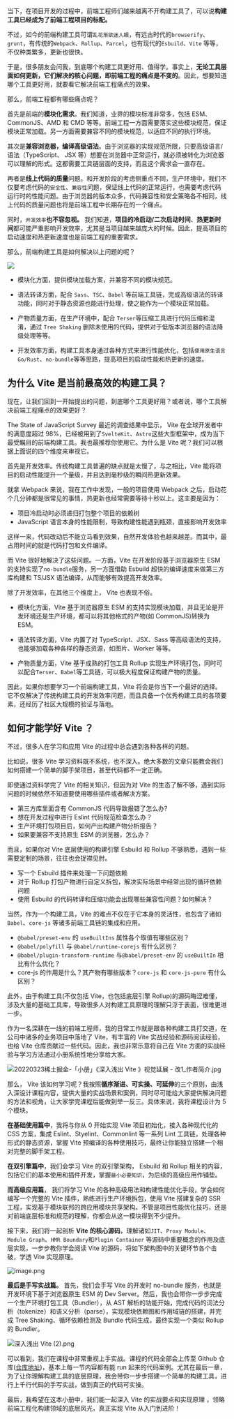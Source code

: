 ﻿当下，在项目开发的过程中，前端工程师们越来越离不开构建工具了，可以说**构建工具已经成为了前端工程项目的标配。**

不过，如今的前端构建工具可谓`乱花渐欲迷人眼`，有远古时代的`browserify`、`grunt`，有传统的`Webpack`、`Rollup`、`Parcel`，也有现代的`Esbuild`、`Vite` 等等，不仅种类繁多，更新也很快。

于是，很多朋友会问我，到底哪个构建工具更好用、值得学。事实上，**无论工具层面如何更新，它们解决的核心问题，即前端工程的痛点是不变的**。因此，想要知道哪个工具更好用，就要看它解决前端工程痛点的效果。

那么，前端工程都有哪些痛点呢？

首先是前端的**模块化需求**。我们知道，业界的模块标准非常多，包括 ESM、CommonJS、AMD 和 CMD 等等。前端工程一方面需要落实这些模块规范，保证模块正常加载。另一方面需要兼容不同的模块规范，以适应不同的执行环境。

其次是**兼容浏览器，编译高级语法**。由于浏览器的实现规范所限，只要高级语言/语法（TypeScript、 JSX 等）想要在浏览器中正常运行，就必须被转化为浏览器可以理解的形式。这都需要工具链层面的支持，而且这个需求会一直存在。

再者是**线上代码的质量**问题。和开发阶段的考虑侧重点不同，生产环境中，我们不仅要考虑代码的`安全性`、`兼容性`问题，保证线上代码的正常运行，也需要考虑代码运行时的性能问题。由于浏览器的版本众多，代码兼容性和安全策略各不相同，线上代码的质量问题也将是前端工程中长期存在的一个痛点。

同时，`开发效率`**也不容忽视。** 我们知道，**项目的冷启动/二次启动时间**、**热更新时间**都可能严重影响开发效率，尤其是当项目越来越庞大的时候。因此，提高项目的启动速度和热更新速度也是前端工程的重要需求。

那么，前端构建工具是如何解决以上问题的呢？

![](https://p3-juejin.byteimg.com/tos-cn-i-k3u1fbpfcp/f54b17dcae4c49adb558b760048c3603~tplv-k3u1fbpfcp-zoom-1.image)

-   模块化方面，提供模块加载方案，并兼容不同的模块规范。



-   语法转译方面，配合 `Sass`、`TSC`、`Babel` 等前端工具链，完成高级语法的转译功能，同时对于静态资源也能进行处理，使之能作为一个模块正常加载。



-   产物质量方面，在生产环境中，配合 `Terser`等压缩工具进行代码压缩和混淆，通过 `Tree Shaking` 删除未使用的代码，提供对于低版本浏览器的语法降级处理等等。



-   开发效率方面，构建工具本身通过各种方式来进行性能优化，包括`使用原生语言 Go/Rust`、`no-bundle`等等思路，提高项目的启动性能和热更新的速度。

## 为什么 Vite 是当前最高效的构建工具？

现在，让我们回到一开始提出的问题，到底哪个工具更好用？或者说，哪个工具解决前端工程痛点的效果更好？

The State of JavaScript Survey 最近的调查结果中显示， Vite 在全球开发者中的满意度超过 98%，已经被用到了`SvelteKit`、`Astro`这些大型框架中，成为当下最受瞩目的前端构建工具。我也最推荐你使用它。为什么是 Vite 呢？我们可以根据上面说的四个维度来审视它。

首先是开发效率。传统构建工具普遍的缺点就是太慢了，与之相比，Vite 能将项目的启动性能提升一个量级，并且达到毫秒级的瞬间热更新效果。

就拿 Webpack 来说，我在工作中发现，一般的项目使用 Webpack 之后，启动花个几分钟都是很常见的事情，热更新也经常需要等待十秒以上。这主要是因为：

-   项目冷启动时必须递归打包整个项目的依赖树
-   JavaScript 语言本身的性能限制，导致构建性能遇到瓶颈，直接影响开发效率

这样一来，代码改动后不能立马看到效果，自然开发体验也越来越差。而其中，最占用时间的就是代码打包和文件编译。

而 Vite 很好地解决了这些问题。一方面，Vite 在开发阶段基于浏览器原生 ESM 的支持实现了`no-bundle`服务，另一方面借助 Esbuild 超快的编译速度来做第三方库构建和 TS/JSX 语法编译，从而能够有效提高开发效率。

除了开发效率，在其他三个维度上， Vite 也表现不俗。

-   模块化方面，Vite 基于浏览器原生 ESM 的支持实现模块加载，并且无论是开发环境还是生产环境，都可以将其他格式的产物(如 CommonJS)转换为 ESM。

-   语法转译方面，Vite 内置了对 TypeScript、JSX、Sass 等高级语法的支持，也能够加载各种各样的静态资源，如图片、Worker 等等。

-   产物质量方面，Vite 基于成熟的打包工具 Rollup 实现生产环境打包，同时可以配合`Terser`、`Babel`等工具链，可以极大程度保证构建产物的质量。

因此，如果你想要学习一个前端构建工具，Vite 将会是你当下一个最好的选择。它不仅解决了传统构建工具的开发效率问题，而且具备一个优秀构建工具的各项要素，还经历了社区大规模的验证与落地。

## 如何才能学好 Vite ？

不过，很多人在学习和应用 Vite 的过程中总会遇到各种各样的问题。

比如说，很多 Vite 学习资料既不系统，也不深入。绝大多数的文章只能教会我们如何搭建一个简单的脚手架项目，甚至代码都不一定正确。

即使通过资料学完了 Vite 的相关知识，但因为对 Vite 的生态了解不够，遇到实际问题的时候依然不知道要使用哪些插件或者解决方案。

-   第三方库里面含有 CommonJS 代码导致报错了怎么办?
-   想在开发过程中进行 Eslint 代码规范检查怎么办？
-   生产环境打包项目后，如何产出构建产物分析报告？
-   如果要兼容不支持原生 ESM 的浏览器，怎么办？

而且，如果你对 Vite 底层使用的构建引擎 Esbuild 和 Rollup 不够熟悉，遇到一些需要定制的场景，往往也会捉襟见肘。

-   写一个 Esbuild 插件来处理一下问题依赖
-   对于 Rollup 打包产物进行自定义拆包，解决实际场景中经常出现的循环依赖问题
-   使用 Esbuild 的代码转译和压缩功能会出现哪些兼容性问题？如何解决？

当然，作为一个构建工具，Vite 的难点不仅在于它本身的灵活性，也包含了诸如`Babel`、`core-js` 等诸多前端工具链的集成和应用。

-   `@babel/preset-env` 的 `useBuiltIns` 属性各个取值有哪些区别？
-   `@babel/polyfill` 与 `@babel/runtime-corejs` 有什么区别？
-   `@babel/plugin-transform-runtime` 与`@babel/preset-env` 的 `useBuiltIn` 相比有什么优化？
-   core-js 的作用是什么？其产物有哪些版本？`core-js` 和 `core-js-pure` 有什么区别？

此外，由于构建工具(不仅包括 Vite，也包括底层引擎 Rollup)的源码晦涩难懂，涉及大量的基础工具库，导致很多人对构建工具原理的理解只浮于表面，很难更进一步。

作为一名深耕在一线的前端工程师，我的日常工作就是跟各种构建工具打交道，在公司中诸多的业务项目中落地了 Vite，有丰富的 Vite 实战经验和源码阅读经验，也给 Vite 仓库贡献过一些代码。因此，我也非常乐意将自己在 Vite 方面的实战经验与学习方法通过小册系统性地分享给大家。


![20220323稀土掘金-「小册」《深入浅出 Vite 》视觉延展 - 改1_作者简介.jpg](https://p9-juejin.byteimg.com/tos-cn-i-k3u1fbpfcp/112094547231465195123dabcc084ff8~tplv-k3u1fbpfcp-watermark.image?)


那么， Vite 该如何学习呢？我按照**循序渐进、可实操、可延伸**的三个原则，由浅入深设计课程内容，提供大量的实战场景和案例，同时尽可能给大家提供解决问题的方法和视角，让大家学完课程后能做到举一反三。具体来说，我将课程设计为 5 个模块。

**在基础使用篇中**，我将与你从 0 开始实现 Vite 项目初始化，接入各种现代化的 CSS 方案，集成 Eslint、Styelint、Commonlint 等一系列 Lint 工具链，处理各种形式的静态资源，掌握 Vite 预编译的各种使用技巧，最终让你能独立搭建一个相对完整的脚手架工程。

**在双引擎篇中**，我们会学习 Vite 的双引擎架构， Esbuild 和 Rollup 相关的内容，包括它们的基本使用和插件开发，掌握`最小必要知识`，为后续的高级应用作铺垫。

**而高级应用篇**， 我们将学习 Vite 的各种高级用法和构建性能优化手段，学会如何编写一个完整的 Vite 插件，熟练进行生产环境拆包，使用 Vite 搭建复杂的 SSR 工程，实现基于模块联邦的跨应用模块共享架构。不管是项目性能优化技巧，还是对前端底层标准和规范的理解，你都会从这一模块得到不少提升。

接下来，我们将一起剖析 **Vite** **的核心源码**，理解诸如`JIT`、`Proxy Module`、`Module Graph`、`HMR Boundary`和`Plugin Container` 等源码中重要概念的作用及底层实现，一步步教你学会阅读 Vite 的源码，将如下架构图中的关键环节各个击破，学透 Vite 实现原理。

![image.png](https://p3-juejin.byteimg.com/tos-cn-i-k3u1fbpfcp/02910cd2c6894bcdb3a9e0fc9e59f4c2~tplv-k3u1fbpfcp-watermark.image?)

**最后是手写实战篇。** 首先，我们会手写 Vite 的开发时 no-bundle 服务，也就是开发环境下基于浏览器原生 ESM 的 Dev Server。然后，我也会带你一步步完成一个生产环境打包工具（Bundler），从 AST 解析的功能开始，完成代码的词法分析（tokenize）和语义分析（parse），实现模块依赖图和作用域链的搭建，并完成 Tree Shaking、循环依赖检测及 Bundle 代码生成，最终实现一个类似 Rollup 的 Bundler。


![深入浅出 Vite (2).png](https://p6-juejin.byteimg.com/tos-cn-i-k3u1fbpfcp/52599ad0dbb344d59eafb00f360e99c3~tplv-k3u1fbpfcp-watermark.image?)

可以看到，我们在课程中非常重视上手实战。课程的代码全部会上传至 Github 仓库([仓库地址](https://github.com/sanyuan0704/juejin-book-vite))，基本上每一节内容都有能 run 起来的代码案例。尤其在最后一章，为了让你理解构建工具的底层原理，我会带你一步步搭建一个简单的构建工具，进行上千行代码的手写实战，做到真正的代码可实操。

最后，我希望在这本小册中，我们能一起深入 Vite 的实战要点和实现原理 ，领略前端工程化构建领域的底层风光，真正实现 Vite 从入门到进阶！



​					
